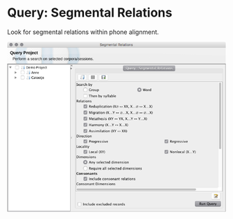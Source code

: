 # Query: Segmental Relations

Look for segmental relations within phone alignment.

![../images/Query_SegmentalRelations.png](../images/Query_SegmentalRelations.png)
